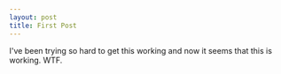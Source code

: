 ```yaml
---
layout: post
title: First Post
---
```


I've been trying so hard to get this working and now it seems that this is working. WTF.
